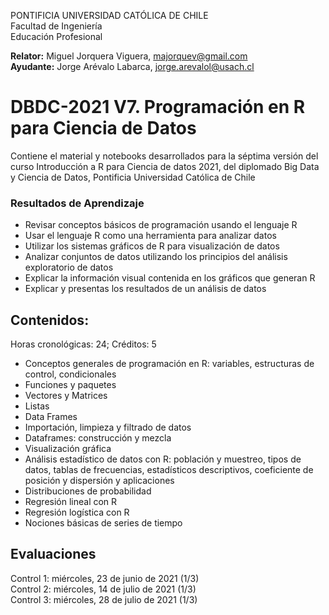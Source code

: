 PONTIFICIA UNIVERSIDAD CATÓLICA DE CHILE <br>
Facultad de Ingeniería <br>
Educación Profesional <br>

**Relator:** Miguel Jorquera Viguera, majorquev@gmail.com <br>
**Ayudante:** Jorge Arévalo Labarca, jorge.arevalol@usach.cl

# DBDC-2021 V7. Programación en R para Ciencia de Datos 
Contiene el material y notebooks desarrollados para la séptima versión del curso Introducción a R para Ciencia de datos 2021, del diplomado Big Data y Ciencia de Datos, Pontificia Universidad Católica de Chile

### Resultados de Aprendizaje

  * Revisar conceptos básicos de programación usando el lenguaje R
  * Usar el lenguaje R como una herramienta para analizar datos
  * Utilizar los sistemas gráficos de R para visualización de datos
  * Analizar conjuntos de datos utilizando los principios del análisis exploratorio de datos
  * Explicar la información visual contenida en los gráficos que generan R
  * Explicar y presentas los resultados de un análisis de datos

## Contenidos:
Horas cronológicas: 24; Créditos: 5

  * Conceptos generales de programación en R: variables, estructuras de control, condicionales
  * Funciones y paquetes
  * Vectores y Matrices
  * Listas
  * Data Frames
  * Importación, limpieza y filtrado de datos
  * Dataframes: construcción y mezcla
  * Visualización gráfica
  * Análisis estadístico de datos con R: población y muestreo, tipos de datos, tablas de frecuencias, estadísticos descriptivos, coeficiente de posición y dispersión y aplicaciones
  * Distribuciones de probabilidad
  * Regresión lineal con R
  * Regresión logística con R
  * Nociones básicas de series de tiempo

## Evaluaciones
Control 1: miércoles, 23 de junio de 2021 (1/3) <br>
Control 2: miércoles, 14 de julio de 2021 (1/3)<br>
Control 3: miércoles, 28 de julio de 2021 (1/3)<br>
